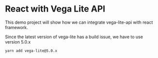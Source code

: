 # React with Vega Lite API

This demo project will show how we can integrate vega-lite-api with react framework.

Since the latest version of vega-lite has a build issue, we have to use version 5.0.x

```
yarn add vega-lite@5.0.x
```
